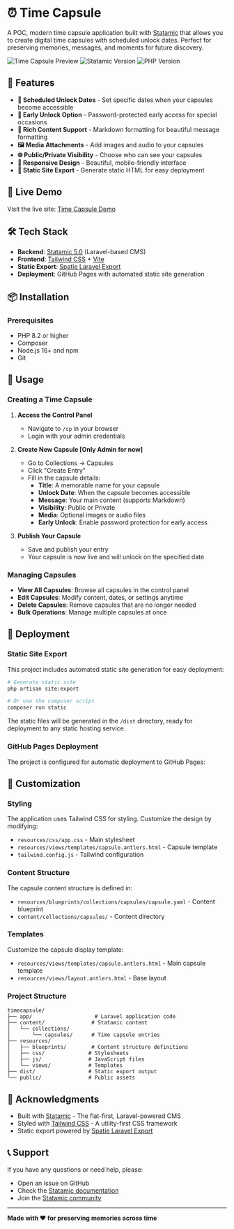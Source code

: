 # ⏰ Time Capsule

A POC, modern time capsule application built with [Statamic](https://statamic.com) that allows you to create digital time capsules with scheduled unlock dates. Perfect for preserving memories, messages, and moments for future discovery.

![Time Capsule Preview](https://img.shields.io/badge/Status-Live-brightgreen)
![Statamic Version](https://img.shields.io/badge/Statamic-5.0-blue)
![PHP Version](https://img.shields.io/badge/PHP-8.2+-purple)

## 🌟 Features

- **📅 Scheduled Unlock Dates** - Set specific dates when your capsules become accessible
- **🔐 Early Unlock Option** - Password-protected early access for special occasions
- **📝 Rich Content Support** - Markdown formatting for beautiful message formatting
- **🖼️ Media Attachments** - Add images and audio to your capsules
- **🌐 Public/Private Visibility** - Choose who can see your capsules
- **📱 Responsive Design** - Beautiful, mobile-friendly interface
- **🚀 Static Site Export** - Generate static HTML for easy deployment

## 🚀 Live Demo

Visit the live site: [Time Capsule Demo](https://dcs-soni.github.io/time-capsule/)

## 🛠️ Tech Stack

- **Backend**: [Statamic 5.0](https://statamic.com) (Laravel-based CMS)
- **Frontend**: [Tailwind CSS](https://tailwindcss.com) + [Vite](https://vitejs.dev)
- **Static Export**: [Spatie Laravel Export](https://github.com/spatie/laravel-export)
- **Deployment**: GitHub Pages with automated static site generation

## 📦 Installation

### Prerequisites

- PHP 8.2 or higher
- Composer
- Node.js 16+ and npm
- Git


## 🎯 Usage

### Creating a Time Capsule

1. **Access the Control Panel**
   - Navigate to `/cp` in your browser
   - Login with your admin credentials

2. **Create New Capsule [Only Admin for now]**
   - Go to Collections → Capsules
   - Click "Create Entry"
   - Fill in the capsule details:
     - **Title**: A memorable name for your capsule
     - **Unlock Date**: When the capsule becomes accessible
     - **Message**: Your main content (supports Markdown)
     - **Visibility**: Public or Private
     - **Media**: Optional images or audio files
     - **Early Unlock**: Enable password protection for early access

3. **Publish Your Capsule**
   - Save and publish your entry
   - Your capsule is now live and will unlock on the specified date

### Managing Capsules

- **View All Capsules**: Browse all capsules in the control panel
- **Edit Capsules**: Modify content, dates, or settings anytime
- **Delete Capsules**: Remove capsules that are no longer needed
- **Bulk Operations**: Manage multiple capsules at once

## 🚀 Deployment

### Static Site Export

This project includes automated static site generation for easy deployment:

```bash
# Generate static site
php artisan site:export

# Or use the composer script
composer run static
```

The static files will be generated in the `/dist` directory, ready for deployment to any static hosting service.

### GitHub Pages Deployment

The project is configured for automatic deployment to GitHub Pages:


## 🎨 Customization

### Styling

The application uses Tailwind CSS for styling. Customize the design by modifying:

- `resources/css/app.css` - Main stylesheet
- `resources/views/templates/capsule.antlers.html` - Capsule template
- `tailwind.config.js` - Tailwind configuration

### Content Structure

The capsule content structure is defined in:
- `resources/blueprints/collections/capsules/capsule.yaml` - Content blueprint
- `content/collections/capsules/` - Content directory

### Templates

Customize the capsule display template:
- `resources/views/templates/capsule.antlers.html` - Main capsule template
- `resources/views/layout.antlers.html` - Base layout


### Project Structure

```
timecapsule/
├── app/                    # Laravel application code
├── content/               # Statamic content
│   └── collections/
│       └── capsules/      # Time capsule entries
├── resources/
│   ├── blueprints/        # Content structure definitions
│   ├── css/              # Stylesheets
│   ├── js/               # JavaScript files
│   └── views/            # Templates
├── dist/                 # Static export output
└── public/               # Public assets
```


## 🙏 Acknowledgments

- Built with [Statamic](https://statamic.com) - The flat-first, Laravel-powered CMS
- Styled with [Tailwind CSS](https://tailwindcss.com) - A utility-first CSS framework
- Static export powered by [Spatie Laravel Export](https://github.com/spatie/laravel-export)

## 📞 Support

If you have any questions or need help, please:

- Open an issue on GitHub
- Check the [Statamic documentation](https://statamic.dev/)
- Join the [Statamic community](https://statamic.com/discord)

---

**Made with ❤️ for preserving memories across time**
